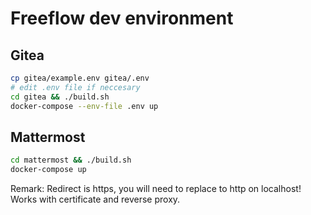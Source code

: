 # Freeflow dev environment

## Gitea
```bash
cp gitea/example.env gitea/.env
# edit .env file if neccesary
cd gitea && ./build.sh
docker-compose --env-file .env up
```

## Mattermost
```bash
cd mattermost && ./build.sh
docker-compose up
```

Remark: Redirect is https, you will need to replace to http on localhost! Works with certificate and reverse proxy.





